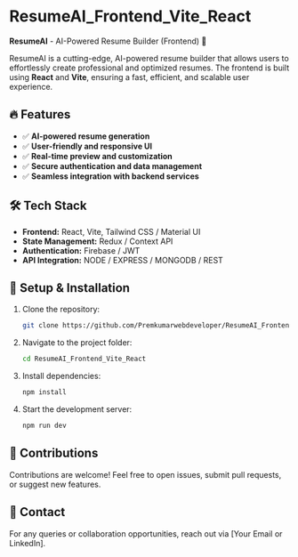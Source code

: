 # ResumeAI_Frontend_Vite_React  

**ResumeAI** - AI-Powered Resume Builder (Frontend) 🚀  

ResumeAI is a cutting-edge, AI-powered resume builder that allows users to effortlessly create professional and optimized resumes. The frontend is built using **React** and **Vite**, ensuring a fast, efficient, and scalable user experience.  

## 🔥 Features  
- ✅ **AI-powered resume generation**  
- ✅ **User-friendly and responsive UI**  
- ✅ **Real-time preview and customization**  
- ✅ **Secure authentication and data management**  
- ✅ **Seamless integration with backend services**  

## 🛠 Tech Stack  
- **Frontend:** React, Vite, Tailwind CSS / Material UI  
- **State Management:** Redux / Context API  
- **Authentication:** Firebase / JWT  
- **API Integration:** NODE / EXPRESS / MONGODB / REST   

## 🚀 Setup & Installation  
1. Clone the repository:  
   ```bash
   git clone https://github.com/Premkumarwebdeveloper/ResumeAI_Frontend_Vite_React.git
   ```
2. Navigate to the project folder:  
   ```bash
   cd ResumeAI_Frontend_Vite_React
   ```
3. Install dependencies:  
   ```bash
   npm install
   ```
4. Start the development server:  
   ```bash
   npm run dev
   ```

## 📌 Contributions  
Contributions are welcome! Feel free to open issues, submit pull requests, or suggest new features.  

## 📩 Contact  
For any queries or collaboration opportunities, reach out via [Your Email or LinkedIn].  